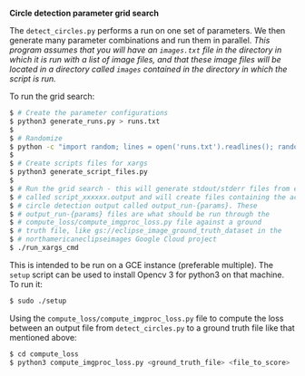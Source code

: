 **Circle detection parameter grid search**

The `detect_circles.py` performs a run on one set of parameters. We then
generate many parameter combinations and run them in parallel. *This program
assumes that you will have an `images.txt` file in the directory in which it is
run with a list of image files, and that these image files will be located in
a directory called `images` contained in the directory in which the script is
run.*

To run the grid search:

```bash
$ # Create the parameter configurations
$ python3 generate_runs.py > runs.txt
$
$ # Randomize
$ python -c "import random; lines = open('runs.txt').readlines(); random.shuffle(lines); open('runs-shuffled.txt', 'w').writelines(lines)"
$
$ # Create scripts files for xargs
$ python3 generate_script_files.py
$
$ # Run the grid search - this will generate stdout/stderr files from each run
$ # called script_xxxxxx.output and will create files containing the actual
$ # circle detection output called output_run-{params}. These
$ # output_run-{params} files are what should be run through the
$ # compute_loss/compute_imgproc_loss.py file against a ground
$ # truth file, like gs://eclipse_image_ground_truth_dataset in the
$ # northamericaneclipseimages Google Cloud project
$ ./run_xargs_cmd
```

This is intended to be run on a GCE instance (preferable multiple). The
`setup` script can be used to install Opencv 3 for python3 on that machine.
To run it:

```bash
$ sudo ./setup
```

Using the `compute_loss/compute_imgproc_loss.py` file to compute the loss
between an output file from `detect_circles.py` to a ground truth file like that
mentioned above:

```bash
$ cd compute_loss
$ python3 compute_imgproc_loss.py <ground_truth_file> <file_to_score>
```
